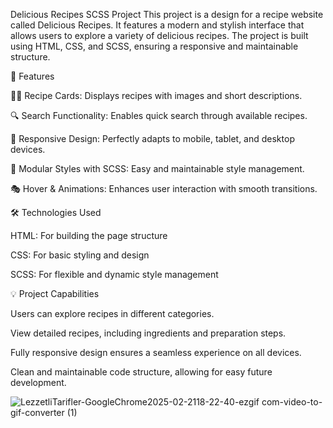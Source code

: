  Delicious Recipes SCSS Project
This project is a design for a recipe website called Delicious Recipes. It features a modern and stylish interface that allows users to explore a variety of delicious recipes. The project is built using HTML, CSS, and SCSS, ensuring a responsive and maintainable structure.

🚀 Features

👨‍🍳 Recipe Cards: Displays recipes with images and short descriptions.

🔍 Search Functionality: Enables quick search through available recipes.

📱 Responsive Design: Perfectly adapts to mobile, tablet, and desktop devices.

🎨 Modular Styles with SCSS: Easy and maintainable style management.

🎭 Hover & Animations: Enhances user interaction with smooth transitions.

🛠️ Technologies Used

HTML: For building the page structure

CSS: For basic styling and design

SCSS: For flexible and dynamic style management

💡 Project Capabilities

Users can explore recipes in different categories.

View detailed recipes, including ingredients and preparation steps.

Fully responsive design ensures a seamless experience on all devices.

Clean and maintainable code structure, allowing for easy future development.


![LezzetliTarifler-GoogleChrome2025-02-2118-22-40-ezgif com-video-to-gif-converter (1)](https://github.com/user-attachments/assets/4d9f78a3-f12f-4f3c-9c34-4c881609f9e7)
